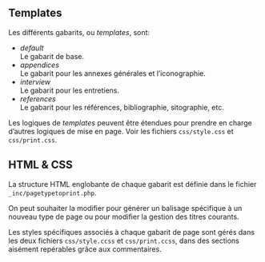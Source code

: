 


## Templates

Les différents gabarits, ou *templates*, sont:
* *default*  
 Le gabarit de base.
* *appendices*  
 Le gabarit pour les annexes générales et l’iconographie.
* *interview*  
 Le gabarit pour les entretiens. 
* *references*  
 Le gabarit pour les références, bibliographie, sitographie, etc.

Les logiques de _templates_ peuvent être étendues pour prendre en charge d’autres logiques de mise en page. Voir les fichiers `css/style.css` et `css/print.css`.

## HTML & CSS

La structure HTML englobante de chaque gabarit est définie dans le fichier `_inc/pagetypetoprint.php`.

On peut souhaiter la modifier pour générer un balisage spécifique à un nouveau type de page ou pour modifier la gestion des titres courants.

Les styles spécifiques associés à chaque gabarit de page sont gérés dans les deux fichiers `css/style.ccss` et `css/print.ccss`, dans des sections aisément repérables grâce aux commentaires.
